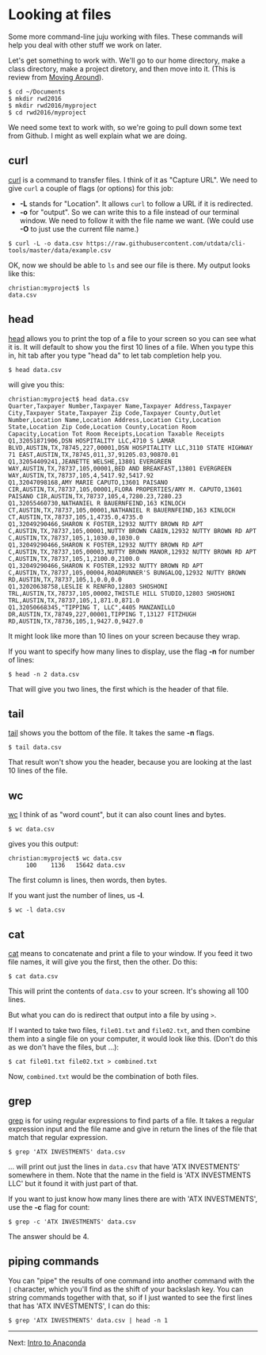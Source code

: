 Looking at files
=================

Some more command-line juju working with files. These commands will help you deal with other stuff we work on later.

Let's get something to work with. We'll go to our home directory, make a class directory, make a project diretory, and then move into it. (This is review from [Moving Around](MovingAround.md)).

```
$ cd ~/Documents
$ mkdir rwd2016
$ mkdir rwd2016/myproject
$ cd rwd2016/myproject
```

We need some text to work with, so we're going to pull down some text from Github. I might as well explain what we are doing.

## curl

[curl](http://man.cx/curl) is a command to transfer files. I think of it as "Capture URL". We need to give `curl` a couple of flags (or options) for this job:

* **-L** stands for "Location". It allows `curl` to follow a URL if it is redirected.
* **-o** for "output". So we can write this to a file instead of our terminal window. We need to follow it with the file name we want. (We could use **-O** to just use the current file name.)

`$ curl -L -o data.csv https://raw.githubusercontent.com/utdata/cli-tools/master/data/example.csv`

OK, now we should be able to `ls` and see our file is there. My output looks like this:

```
christian:myproject$ ls
data.csv
```

## head

[head](http://man.cx/head) allows you to print the top of a file to your screen so you can see what it is. It will default to show you the first 10 lines of a file. When you type this in, hit tab after you type "head da" to let tab completion help you.

`$ head data.csv`

will give you this:

```
christian:myproject$ head data.csv
Quarter,Taxpayer Number,Taxpayer Name,Taxpayer Address,Taxpayer City,Taxpayer State,Taxpayer Zip Code,Taxpayer County,Outlet Number,Location Name,Location Address,Location City,Location State,Location Zip Code,Location County,Location Room Capacity,Location Tot Room Receipts,Location Taxable Receipts
Q1,32051871906,DSN HOSPITALITY LLC,4710 S LAMAR BLVD,AUSTIN,TX,78745,227,00001,DSN HOSPITALITY LLC,3110 STATE HIGHWAY 71 EAST,AUSTIN,TX,78745,011,37,91205.03,90870.01
Q1,32054409241,JEANETTE WELSHE,13801 EVERGREEN WAY,AUSTIN,TX,78737,105,00001,BED AND BREAKFAST,13801 EVERGREEN WAY,AUSTIN,TX,78737,105,4,5417.92,5417.92
Q1,32047098168,AMY MARIE CAPUTO,13601 PAISANO CIR,AUSTIN,TX,78737,105,00001,FLORA PROPERTIES/AMY M. CAPUTO,13601 PAISANO CIR,AUSTIN,TX,78737,105,4,7280.23,7280.23
Q1,32055460730,NATHANIEL R BAUERNFEIND,163 KINLOCH CT,AUSTIN,TX,78737,105,00001,NATHANIEL R BAUERNFEIND,163 KINLOCH CT,AUSTIN,TX,78737,105,1,4735.0,4735.0
Q1,32049290466,SHARON K FOSTER,12932 NUTTY BROWN RD APT C,AUSTIN,TX,78737,105,00001,NUTTY BROWN CABIN,12932 NUTTY BROWN RD APT C,AUSTIN,TX,78737,105,1,1030.0,1030.0
Q1,32049290466,SHARON K FOSTER,12932 NUTTY BROWN RD APT C,AUSTIN,TX,78737,105,00003,NUTTY BROWN MANOR,12932 NUTTY BROWN RD APT C,AUSTIN,TX,78737,105,1,2100.0,2100.0
Q1,32049290466,SHARON K FOSTER,12932 NUTTY BROWN RD APT C,AUSTIN,TX,78737,105,00004,ROADRUNNER'S BUNGALOQ,12932 NUTTY BROWN RD,AUSTIN,TX,78737,105,1,0.0,0.0
Q1,32020638758,LESLIE K RENFRO,12803 SHOSHONI TRL,AUSTIN,TX,78737,105,00002,THISTLE HILL STUDIO,12803 SHOSHONI TRL,AUSTIN,TX,78737,105,1,871.0,871.0
Q1,32050668345,"TIPPING T, LLC",4405 MANZANILLO DR,AUSTIN,TX,78749,227,00001,TIPPING T,13127 FITZHUGH RD,AUSTIN,TX,78736,105,1,9427.0,9427.0
```

It might look like more than 10 lines on your screen because they wrap.

If you want to specify how many lines to display, use the flag **-n** for number of lines:

`$ head -n 2 data.csv`

That will give you two lines, the first which is the header of that file.

## tail

[tail](http://man.cx/tail) shows you the bottom of the file. It takes the same **-n** flags.

`$ tail data.csv`

That result won't show you the header, because you are looking at the last 10 lines of the file.

## wc

[wc](http://man.cx/wc) I think of as "word count", but it can also count lines and bytes.

`$ wc data.csv`

gives you this output:

```
christian:myproject$ wc data.csv
     100    1136   15642 data.csv
```

The first column is lines, then words, then bytes.

If you want just the number of lines, us **-l**.

`$ wc -l data.csv`

## cat

[cat](http://man.cx/cat) means to concatenate and print a file to your window. If you feed it two file names, it will give you the first, then the other. Do this:

`$ cat data.csv`

This will print the contents of `data.csv` to your screen. It's showing all 100 lines.

But what you can do is redirect that output into a file by using `>`.

If I wanted to take two files, `file01.txt` and `file02.txt`, and then combine them into a single file on your computer, it would look like this. (Don't do this as we don't have the files, but ...):

`$ cat file01.txt file02.txt > combined.txt`

Now, `combined.txt` would be the combination of both files.

## grep

[grep](http://man.cx/grep) is for using regular expressions to find parts of a file. It takes a regular expression input and the file name and give in return the lines of the file that match that regular expression.

`$ grep 'ATX INVESTMENTS' data.csv`

... will print out just the lines in `data.csv` that have 'ATX INVESTMENTS' somewhere in them. Note that the name in the field is 'ATX INVESTMENTS LLC' but it found it with just part of that.

If you want to just know how many lines there are with 'ATX INVESTMENTS', use the **-c** flag for count:

`$ grep -c 'ATX INVESTMENTS' data.csv`

The answer should be 4.

## piping commands

You can "pipe" the results of one command into another command with the `|` character, which you'll find as the shift of your backslash key. You can string commands together with that, so if I just wanted to see the first lines that has 'ATX INVESTMENTS', I can do this:

`$ grep 'ATX INVESTMENTS' data.csv | head -n 1`

----

Next: [Intro to Anaconda](IntroToAnaconda.md)
